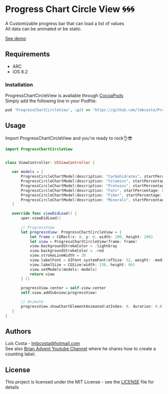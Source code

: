 # Progress Chart Circle View :cyclone::cyclone::cyclone:

A Customizable progress bar that can load a list of values <br/>
All data can be animated or be static.

[See demo](https://gfycat.com/gifs/detail/regularelegantgreyhounddog)

## Requirements
* ARC
* iOS 8.2


### Installation
ProgressChartCircleView is available through [CocoaPods](https://cocoapods.org)<br/>
Simply add the following line in your Podfile:
```ruby
pod 'ProgressChartCircleView', :git => 'https://github.com/lmbcosta/ProgressChartCircleView.git'
```


## Usage
Import ProgressChartCircleView and you're ready to rock:ok_hand::sunglasses:
 
 ```Swift
import ProgressChartCircleView


class ViewController: UIViewController {
    
    var models = [
        ProgressCircleChartModel(description: "Carbohidrates", startPercentage: 0, endPercentage: 55),
        ProgressCircleChartModel(description: "Vitamins", startPercentage: 55, endPercentage: 59),
        ProgressCircleChartModel(description: "Proteins", startPercentage: 59, endPercentage: 81),
        ProgressCircleChartModel(description: "Fats", startPercentage: 81, endPercentage: 93),
        ProgressCircleChartModel(description: "Fiber", startPercentage: 93, endPercentage: 97),
        ProgressCircleChartModel(description: "Minerals", startPercentage: 97, endPercentage: 100)
    ]

    override func viewDidLoad() {
        uper.viewDidLoad()
        
        // ProgressView
        let progressView: ProgressChartCircleView = {
            let frame = CGRect(x: 0, y: 0, width: 200, height: 200)
            let view = ProgressChartCircleView(frame: frame)
            view.backgroundStrokeColor = .lightGray
            view.backgroundStrokeColor = .red
            view.strokeLineWidth = 20
            view.labelFont = UIFont.systemFont(ofSize: 52, weight: .medium)
            view.labelSize = CGSize(width: 138, height: 66)
            view.setModels(models: models)
            return view
        } ()
        
        progressView.center = self.view.center
        self.view.addSubview(progressView)

        // Animate
        progressView.showChartElementAnimated(atIndex: 0, duration: 0.8)
    }
}

 ```


## Authors
Luís Costa - lmbcosta@hotmail.com<br/>
See also [Brian Advent Youtube Channel](https://www.youtube.com/channel/UCysEngjfeIYapEER9K8aikw) where he shares how to create a counting label.

## License
This project is licensed under the MIT License - see the [LICENSE](https://github.com/lmbcosta/ProgressChartCircleView/blob/master/LICENSE) file for details


